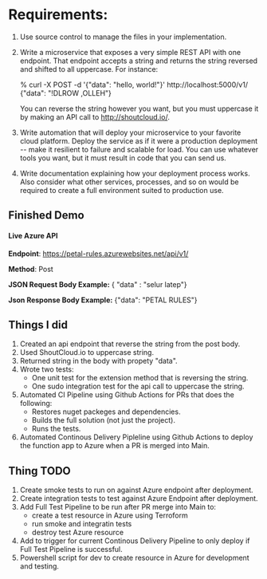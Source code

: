 #  Requirements:


1. Use source control to manage the files in your implementation. 

2. Write a microservice that exposes a very simple REST API with one endpoint. That
endpoint accepts a string and returns the string reversed and shifted to all uppercase.
For instance:

    % curl -X POST -d '{"data": "hello, world!"}'
    http://localhost:5000/v1/
    {"data": "!DLROW ,OLLEH"}

    You can reverse the string however you want, but you must uppercase it by making an API call to
    http://shoutcloud.io/.

3. Write automation that will deploy your microservice to your favorite cloud platform.
Deploy the service as if it were a production deployment -- make it resilient to failure and
scalable for load. You can use whatever tools you want, but it must result in code that
you can send us. 

4. Write documentation explaining how your deployment process works. Also consider
what other services, processes, and so on would be required to create a full environment
suited to production use.

## Finished Demo

#### Live Azure API

**Endpoint**: https://petal-rules.azurewebsites.net/api/v1/

**Method**: Post

**JSON Request Body Example:** 
{ "data" : "selur latep"}

**Json Response Body Example:**
{"data": "PETAL RULES"}

## Things I did

1. Created an api endpoint that reverse the string from the post body.
2. Used ShoutCloud.io to uppercase string.
3. Returned string in the body with propety "data".
4. Wrote two tests:
   + One unit test for the extension method that is reversing the string.
   + One sudo integration test for the api call to uppercase the string.
5. Automated CI Pipeline using Github Actions for PRs that does the following:
   + Restores nuget packeges and dependencies.
   + Builds the full solution (not just the project).
   + Runs the tests.
6. Automated Continous Delivery Pipleline using Github Actions to deploy the function app to Azure when a PR is merged into Main.


## Thing TODO
1. Create smoke tests to run on against Azure endpoint after deployment.
2. Create integration tests to test against Azure Endpoint after deployment.
3. Add Full Test Pipeline to be run after PR merge into Main to:
   + create a test resource in Azure using Terroform
   + run smoke and integratin tests
   + destroy test Azure resource
4. Add to trigger for current Continous Delivery Pipeline to only deploy if Full Test Pipeline is successful.
5. Powershell script for dev to create resource in Azure for development and testing.
